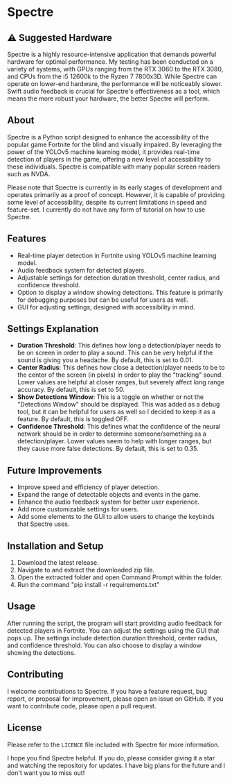 # Spectre

## ⚠️ Suggested Hardware
Spectre is a highly resource-intensive application that demands powerful hardware for optimal performance. My testing has been conducted on a variety of systems, with GPUs ranging from the RTX 3060 to the RTX 3080, and CPUs from the i5 12600k to the Ryzen 7 7800x3D. While Spectre can operate on lower-end hardware, the performance will be noticeably slower. Swift audio feedback is crucial for Spectre's effectiveness as a tool, which means the more robust your hardware, the better Spectre will perform.

## About
Spectre is a Python script designed to enhance the accessibility of the popular game Fortnite for the blind and visually impaired. By leveraging the power of the YOLOv5 machine learning model, it provides real-time detection of players in the game, offering a new level of accessibility to these individuals. Spectre is compatible with many popular screen readers such as NVDA.

Please note that Spectre is currently in its early stages of development and operates primarily as a proof of concept. However, it is capable of providing some level of accessibility, despite its current limitations in speed and feature-set. I currently do not have any form of tutorial on how to use Spectre.

## Features
* Real-time player detection in Fortnite using YOLOv5 machine learning model.
* Audio feedback system for detected players.
* Adjustable settings for detection duration threshold, center radius, and confidence threshold.
* Option to display a window showing detections. This feature is primarily for debugging purposes but can be useful for users as well.
* GUI for adjusting settings, designed with accessibility in mind.

## Settings Explanation
* **Duration Threshold**: This defines how long a detection/player needs to be on screen in order to play a sound. This can be very helpful if the sound is giving you a headache. By default, this is set to 0.01.
* **Center Radius**: This defines how close a detection/player needs to be to the center of the screen (in pixels) in order to play the "tracking" sound. Lower values are helpful at closer ranges, but severely affect long range accuracy. By default, this is set to 50.
* **Show Detections Window**: This is a toggle on whether or not the "Detections Window" should be displayed. This was added as a debug tool, but it can be helpful for users as well so I decided to keep it as a feature. By default, this is toggled OFF.
* **Confidence Threshold**: This defines what the confidence of the neural network should be in order to determine someone/something as a detection/player. Lower values seem to help with longer ranges, but they cause more false detections. By default, this is set to 0.35.

## Future Improvements
* Improve speed and efficiency of player detection.
* Expand the range of detectable objects and events in the game.
* Enhance the audio feedback system for better user experience.
* Add more customizable settings for users.
* Add some elements to the GUI to allow users to change the keybinds that Spectre uses.

## Installation and Setup
1. Download the latest release.
2. Navigate to and extract the downloaded zip file.
3. Open the extracted folder and open Command Prompt within the folder.
4. Run the command "pip install -r requirements.txt"

## Usage
After running the script, the program will start providing audio feedback for detected players in Fortnite. You can adjust the settings using the GUI that pops up. The settings include detection duration threshold, center radius, and confidence threshold. You can also choose to display a window showing the detections.

## Contributing
I welcome contributions to Spectre. If you have a feature request, bug report, or proposal for improvement, please open an issue on GitHub. If you want to contribute code, please open a pull request.

## License
Please refer to the `LICENCE` file included with Spectre for more information.

I hope you find Spectre helpful. If you do, please consider giving it a star and watching the repository for updates. I have big plans for the future and I don't want you to miss out!

